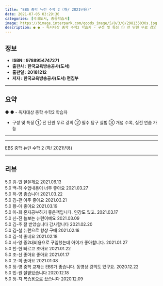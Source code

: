 ```yaml
---
title: "EBS 중학 뉴런 수학 2 (하/ 2021년용)"
date: 2021-07-05 03:29:36
categories: [국내도서, 중등학습서]
image: https://bimage.interpark.com/goods_image/5/0/3/0/298135030s.jpg
description: ● ● - 독자대상 중학 수학2 학습자 - 구성 및 특징 ① 전 단원 무료 강의 ② 필수 탐구 실험 ③ 개념 수록, 실전 연습 가능
---
```


## **정보**

- **ISBN : 9788954747271**
- **출판사 : 한국교육방송공사(도서)**
- **출판일 : 20181212**
- **저자 : 한국교육방송공사(도서) 편집부**

------



## **요약**

●  ●  - 독자대상  중학 수학2 학습자
- 구성 및 특징 
① 전 단원 무료 강의
② 필수 탐구 실험
③ 개념 수록, 실전 연습 가능

------



------


EBS 중학 뉴런 수학 2 (하/ 2021년용) 

------


## **리뷰** 

5.0 김-민 잘쓸게요 2021.06.13 <br/>5.0 백-하 수업내용이 너무 좋아요 2021.03.27 <br/>5.0 허-영 좋습니아 2021.03.22 <br/>5.0 김-관 아주 좋아요 2021.03.21 <br/>5.0 황-아 좋아요 2021.03.19 <br/>5.0 이-희 혼자공부하기 좋은책입니다.
인강도 있고. 2021.03.17 <br/>5.0 신-진 늘보는 뉴런이예요 2021.03.09 <br/>5.0 김-주 잘 받았습니다 감사합니다  2021.02.20 <br/>5.0 김-철 뉴런으로 항상 구매 2021.02.18 <br/>5.0 김-석 좋네요 2021.02.18 <br/>5.0 서-영 중2대비용으로 구입했는데 아이가 좋아합니다. 2021.01.27 <br/>5.0 천-헌 빠르고 조아요 2021.01.22 <br/>5.0 조-신 좋아요 좋아요 2021.01.17 <br/>5.0 고-희 좋아요 2021.01.08 <br/>5.0 정-영 중학 교재는 EBS가 좋습니다. 동영상 강의도 있구요. 2020.12.22 <br/>5.0 민-원 잘받았습니다 2020.12.18 <br/>5.0 정-지 복습용으로 샀습니다 2020.12.09 <br/>
